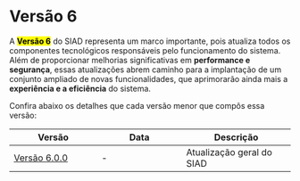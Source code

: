# Versão 6

A <mark style="background-color:$primary;">**Versão 6**</mark> do SIAD representa um marco importante, pois atualiza todos os componentes tecnológicos responsáveis pelo funcionamento do sistema. Além de proporcionar melhorias significativas em **performance e segurança**, essas atualizações abrem caminho para a implantação de um conjunto ampliado de novas funcionalidades, que aprimorarão ainda mais a **experiência e a eficiência** do sistema.

Confira abaixo os detalhes que cada versão menor que compôs essa versão:

<table><thead><tr><th width="141">Versão</th><th width="136">Data</th><th>Descrição</th></tr></thead><tbody><tr><td><a href="versao-6.0.0.md">Versão 6.0.0</a></td><td>-</td><td>Atualização geral do SIAD</td></tr></tbody></table>

